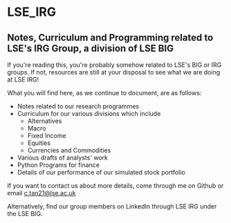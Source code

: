 # LSE_IRG
## Notes, Curriculum and Programming related to LSE's IRG Group, a division of LSE BIG

If you're reading this, you're probably somehow related to LSE's BIG or IRG groups. If not, resources are still at your disposal to see what we are doing at LSE IRG!

What you will find here, as we continue to document, are as follows:
* Notes related to our research programmes
* Curriculum for our various divisions which include
  * Alternatives
  * Macro
  * Fixed Income
  * Equities
  * Currencies and Commodities
* Various drafts of analysts' work
* Python Programs for finance
* Details of our performance of our simulated stock portfolio

If you want to contact us about more details, come through me on Github or email c.tan21@lse.ac.uk

Alternatively, find our group members on LinkedIn through LSE IRG under the LSE BIG.
